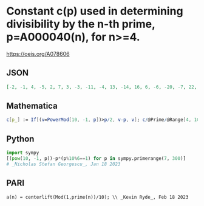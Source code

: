 # Constant c\(p\) used in determining divisibility by the n\-th prime, p\=A000040\(n\), for n\>\=4\.
https://oeis.org/A078606
## JSON
```JSON
[-2, -1, 4, -5, 2, 7, 3, -3, -11, -4, 13, -14, 16, 6, -6, -20, -7, 22, 8, 25, 9, -29, -10, 31, -32, 11, 34, -38, -13, -41, 14, 15, -15, -47, 49, -50, 52, 18, -18, -19, 58, -59, 20, -21, 67, -68, 23, 70, 24, -24, -25, -77, 79, 27, -27, -83, -28, 85, 88, -92, -31, 94, -95, -33, -101, -104, 35, 106, 36, -110, 112, 38]
```
## Mathematica
```Mathematica
c[p_] := If[(v=PowerMod[10, -1, p])>p/2, v-p, v]; c/@Prime/@Range[4, 100]
```
## Python
```Python
import sympy
[(pow(10, -1, p))-p*(p%10%6==1) for p in sympy.primerange(7, 300)]
# _Nicholas Stefan Georgescu_, Jan 18 2023
```
## PARI
```PARI
a(n) = centerlift(Mod(1,prime(n))/10); \\ _Kevin Ryde_, Feb 18 2023
```
